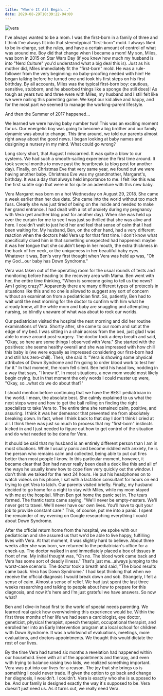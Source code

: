 ```yaml
---
title: "Where It All Began..."
date: 2020-08-29T10:39:22-04:00
---
```


![vera](/began/vera.jpg)

I've always wanted to be a mom.  I was the first-born in a family of three and I think I've always fit into that stereotypical "first-born" mold.  I always liked to be in-charge, set the rules, and have a certain amount of control of what was around me. Boy did that change when I became a mom! My son, Miles, was born in 2015 on Star Wars Day (if you knew how much my husband is into "Nerd Culture" you'd understand what a big deal this is).  Just as his mother did, Miles immediately fit the "first-born" mold.  He was a rule-follower from the very beginning: no baby-proofing needed with him!  He began talking before he turned one and took his first steps on his first birthday.  By all accounts, Miles was the typical first-born boy: cautious, sensitive, stubborn, and he absorbed things like a sponge (he still does)!  As tough as years two and three were with Miles, my husband and I still felt like we were nailing this parenting game.  We kept our kid alive and happy, and for the most part we seemed to manage the working-parent lifestyle.


And then the Summer of 2017 happened...


We learned we were having baby number two!  This was an exciting moment for us.  Our energetic boy was going to become a big brother and our family dynamic was about to change.  This time around, we told our parents almost right away about the good news.  I began looking at baby names and designing a nursery in my mind.  What could go wrong?


Long story short, that August I miscarried.  It was quite a blow to our systems.  We had such a smooth-sailing experience the first time around.  It took several months to move past the heartbreak (a blog post for another day).  Finally, on Christmas Eve that very same year, we found out we were having another baby.  Christmas Eve was my grandmother, Margaret's, birthday.  It was a day that always held importance to me.  I felt like this was the first subtle sign that were in for quite an adventure with this new baby.


Vera Margaret was born on a hot Wednesday on August 29, 2018.  She came a week earlier than her due date.  She came into the world without too much fuss.  Clearly she was just tired of being on the inside and needed to make her grand entrance.  I had dealt with a lot of anxiety during my pregnancy with Vera (yet another blog post for another day).  When she was held up over the curtain for me to see I was just so thrilled that she was alive and here.  I couldn't wait to just hold her and feel that sense of calm that I had been waiting for.  My husband, Ben, on the other hand, had a very different reaction when the doctors held Vera up for that first time.  I don't know what specifically clued him in that something unexpected had happened: maybe it was her tongue that she couldn't keep in her mouth, the extra thickness in the back of her neck, or the uniqueness in her beautiful baby eyes.  Whatever it was, Ben's very first thought when Vera was held up was, "Oh my God...our baby has Down Syndrome."  


Vera was taken out of the operating room for the usual rounds of tests and monitoring before heading to the recovery area with Mama.  Ben went with her, the entire time thinking, "When is someone going to tell us the news?  Am I going crazy?"  Apparently there are many different types of protocols in situations like this and no one is allowed to suggest any sort of concern without an examination from a pediatrician first.  So, patiently, Ben had to wait until the next morning for the doctor to confirm with him what he already knew, all the while mom and baby are snuggling and attempting nursing, so blindly unaware of what was about to rock our worlds.  


Our pediatrician visited the hospital the next morning and did her routine examinations of Vera.  Shortly after, she came to our room and sat at the edge of my bed.  I was sitting in a chair across from the bed, just glad I was able to move around post-surgery.  The doctor took a deep breath and said, "Okay, so here are some things I observed with Vera."  She started with the positives: she seems healthy overall and she was impressed with how chill this baby is (we were equally as impressed considering our first-born had and still has zero-chill).  Then, she said it: "Vera is showing some physical attributes of Down Syndrome and I'm going to order blood work to test her for it."  In that moment, the room fell silent.  Ben held his head low, nodding in a way that says, "I knew it".  In most situations, a new mom would most likely begin crying, but in that moment the only words I could muster up were, "Okay, so...what do we do about that?"  


I should mention before continuing that we have the BEST pediatrician in the world.  I mean, the absolute best.  She calmly explained to us what the next steps were and how to get the ball rolling on finding the right specialists to take Vera to.  The entire time she remained calm, positive, and assuring.  I think it was her demeanor that prevented me from absolutely breaking down.  In fact, when I think back to that day I don't think I cried at all.  I think there was just so much to process that my "first-born" instincts kicked in and I just needed to figure out how to get control of the situation and do what needed to be done for Vera.  


It should be said that my husband is an entirely different person than I am in most situations.  While I usually panic and become riddled with anxiety, he is the person who remains calm and collected, being able to put out fires better than most people I know.  In this particular moment, however, it became clear that Ben had never really been dealt a deck like this and all of the ways he usually knew how to cope flew very quickly out the window.  I don't think we talked for the next 24 hours.  He put his headphones on to watch videos on his phone, I sat with a lactation consultant for hours on end trying to get Vera to latch.  Our parents visited briefly.  Finally, my husband decided to go home for a night to stay with Miles, while my mom stayed with me at the hospital.  When Ben got home the panic set in. The tears formed.  The frantic texts came saying, "We'll never be empty-nesters.  We'll never get to travel.  We'll never have our own lives.  You'll have to quit your job to provide constant care."  This, of course, put me into a panic.  I spent the remainder of my evening on Google researching everything I could about Down Syndrome.  


After the official return home from the hospital, we spoke with our pediatrician and she assured us that we'd be able to live happy, fulfilling lives with Vera.  At that moment, it was slightly hard to believe.  About three weeks after she was born, we returned to the pediatrician's office for a check-up.  The doctor walked in and immediately placed a box of tissues in front of me.  My initial thought was, "Oh no.  The blood work came back and Vera has some sort of deadly illness."  That's just me...always jumping to the worst-case scenario.  The doctor took a breath and said, "The blood results came back.  Vera has Down Syndrome."  I had kept thinking that when we receive the official diagnosis I would break down and sob.  Strangely, I felt a sense of calm.  Almost a sense of relief.  We had just spent the last three weeks researching and talking to people about how to prepare for this diagnosis, and now it's here and I'm just grateful we have answers.  So now what?


Ben and I dive-in head first to the world of special needs parenting.  We learned real quick how overwhelming this experience would be.  Within the first three months of her life we had seen a cardiologist, eye doctor, geneticist, physical therapist, speech therapist, occupational therapist, and enrolled her into an Early Intervention program at a local school for children with Down Syndrome.  It was a whirlwind of evaluations, meetings, more evaluations, and doctors appointments.  We thought this would dictate the rest of our lives.  


By the time Vera had turned six months a revelation had happened within our household.  Even with all of the appointments and therapy, and even with trying to balance raising two kids, we realized something important.  Vera was put into our lives for a reason.  The joy that she brings us is something I could never trade.  If given the option to go back and change her diagnosis, I wouldn't.  I couldn't.  Vera is exactly who she is supposed to be.  And our family is designed exactly the way it's supposed to be.  Vera doesn't just need us.  As it turns out, we really need Vera.



